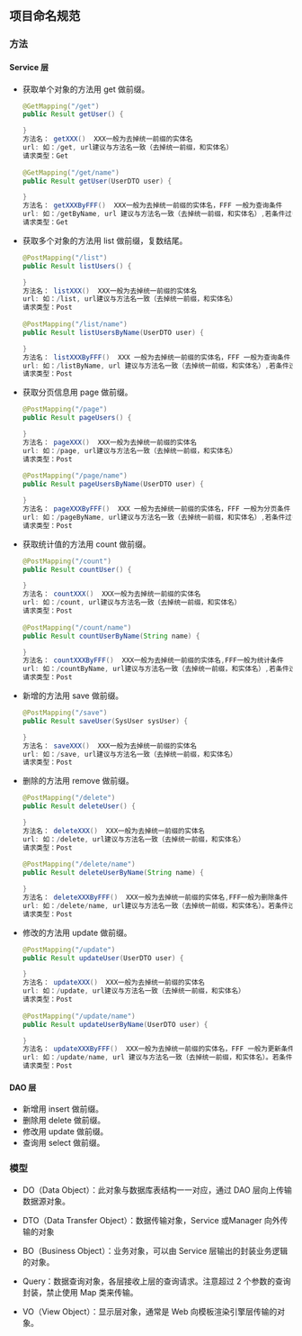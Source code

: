 ## 项目命名规范

### 方法

#### Service 层

- 获取单个对象的方法用 get 做前缀。

  ```java
  @GetMapping("/get")
  public Result getUser() {
  
  }
  方法名： getXXX()  XXX一般为去掉统一前缀的实体名
  url: 如：/get, url建议与方法名一致（去掉统一前缀，和实体名）
  请求类型：Get
      
  @GetMapping("/get/name")
  public Result getUser(UserDTO user) {
  
  }
  方法名： getXXXByFFF()  XXX一般为去掉统一前缀的实体名，FFF 一般为查询条件
  url: 如：/getByName, url 建议与方法名一致（去掉统一前缀，和实体名）,若条件过多可转为业务描述，如 /getForBusiness
  请求类型：Get
  ```

- 获取多个对象的方法用 list 做前缀，复数结尾。

  ```java
  @PostMapping("/list")
  public Result listUsers() {
  
  }
  方法名： listXXX()  XXX一般为去掉统一前缀的实体名
  url: 如：/list, url建议与方法名一致（去掉统一前缀，和实体名）
  请求类型：Post
      
  @PostMapping("/list/name")
  public Result listUsersByName(UserDTO user) {
  
  }
  方法名： listXXXByFFF()  XXX 一般为去掉统一前缀的实体名，FFF 一般为查询条件
  url: 如：/listByName, url 建议与方法名一致（去掉统一前缀，和实体名）,若条件过多可转为业务描述，如/listForBusiness
  请求类型：Post
  ```

- 获取分页信息用 page 做前缀。

  ```java
  @PostMapping("/page")
  public Result pageUsers() {
  
  }
  方法名： pageXXX()  XXX一般为去掉统一前缀的实体名
  url: 如：/page, url建议与方法名一致（去掉统一前缀，和实体名）
  请求类型：Post
      
  @PostMapping("/page/name")
  public Result pageUsersByName(UserDTO user) {
  
  }
  方法名： pageXXXByFFF()  XXX 一般为去掉统一前缀的实体名，FFF 一般为分页条件
  url: 如：/pageByName, url建议与方法名一致（去掉统一前缀，和实体名）,若条件过多可转为业务描述，如/pageForBusiness
  请求类型：Post
  ```

- 获取统计值的方法用 count 做前缀。

  ```java
  @PostMapping("/count")
  public Result countUser() {
  
  }
  方法名： countXXX()  XXX一般为去掉统一前缀的实体名
  url: 如：/count, url建议与方法名一致（去掉统一前缀，和实体名）
  请求类型：Post
      
  @PostMapping("/count/name")
  public Result countUserByName(String name) {
  
  }
  方法名： countXXXByFFF()  XXX一般为去掉统一前缀的实体名,FFF一般为统计条件
  url: 如：/countByName, url建议与方法名一致（去掉统一前缀，和实体名）,若条件过多可转为业务描述，如/countForBusiness
  请求类型：Post
  ```

- 新增的方法用 save 做前缀。

  ```java
  @PostMapping("/save") 
  public Result saveUser(SysUser sysUser) {
  
  }
  方法名： saveXXX()  XXX一般为去掉统一前缀的实体名
  url: 如：/save, url建议与方法名一致（去掉统一前缀，和实体名）
  请求类型：Post
  ```

- 删除的方法用 remove 做前缀。

  ```java
  @PostMapping("/delete")
  public Result deleteUser() {
  
  }
  方法名： deleteXXX()  XXX一般为去掉统一前缀的实体名
  url: 如：/delete, url建议与方法名一致（去掉统一前缀，和实体名）
  请求类型：Post
      
  @PostMapping("/delete/name")
  public Result deleteUserByName(String name) {
  
  }
  方法名： deleteXXXByFFF()  XXX一般为去掉统一前缀的实体名,FFF一般为删除条件
  url: 如：/delete/name, url建议与方法名一致（去掉统一前缀，和实体名）。若条件过多可转为业务描述，如/deleteForBusiness
  请求类型：Post
  ```

- 修改的方法用 update 做前缀。

  ```java
  @PostMapping("/update")
  public Result updateUser(UserDTO user) {
  
  }
  方法名： updateXXX()  XXX一般为去掉统一前缀的实体名
  url: 如：/update, url建议与方法名一致（去掉统一前缀，和实体名）
  请求类型：Post
      
  @PostMapping("/update/name")
  public Result updateUserByName(UserDTO user) {
  
  }
  方法名： updateXXXByFFF()  XXX一般为去掉统一前缀的实体名，FFF 一般为更新条件
  url: 如：/update/name, url 建议与方法名一致（去掉统一前缀，和实体名）。若条件过多可转为业务描述，如/updateForBusiness
  请求类型：Post
  ```

#### DAO 层

- 新增用 insert 做前缀。
- 删除用 delete 做前缀。
- 修改用 update 做前缀。
- 查询用 select 做前缀。

### 模型

- DO（Data Object）：此对象与数据库表结构一一对应，通过 DAO 层向上传输数据源对象。

- DTO（Data Transfer Object）：数据传输对象，Service 或Manager 向外传输的对象

- BO（Business Object）：业务对象，可以由 Service 层输出的封装业务逻辑的对象。

- Query：数据查询对象，各层接收上层的查询请求。注意超过 2 个参数的查询封装，禁止使用 Map 类来传输。

- VO（View Object）：显示层对象，通常是 Web 向模板渲染引擎层传输的对象。

